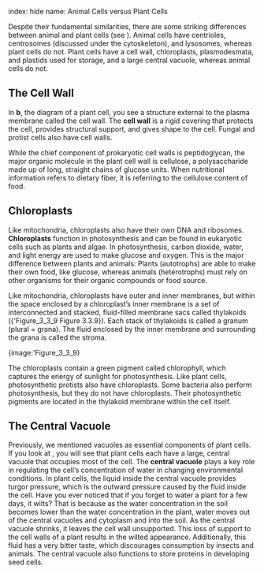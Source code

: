 index: hide
name: Animal Cells versus Plant Cells

Despite their fundamental similarities, there are some striking differences between animal and plant cells (see ). Animal cells have centrioles, centrosomes (discussed under the cytoskeleton), and lysosomes, whereas plant cells do not. Plant cells have a cell wall, chloroplasts, plasmodesmata, and plastids used for storage, and a large central vacuole, whereas animal cells do not.

## The Cell Wall

In  **b**, the diagram of a plant cell, you see a structure external to the plasma membrane called the cell wall. The  **cell wall** is a rigid covering that protects the cell, provides structural support, and gives shape to the cell. Fungal and protist cells also have cell walls.

While the chief component of prokaryotic cell walls is peptidoglycan, the major organic molecule in the plant cell wall is cellulose, a polysaccharide made up of long, straight chains of glucose units. When nutritional information refers to dietary fiber, it is referring to the cellulose content of food.

## Chloroplasts

Like mitochondria, chloroplasts also have their own DNA and ribosomes.  **Chloroplasts** function in photosynthesis and can be found in eukaryotic cells such as plants and algae. In photosynthesis, carbon dioxide, water, and light energy are used to make glucose and oxygen. This is the major difference between plants and animals: Plants (autotrophs) are able to make their own food, like glucose, whereas animals (heterotrophs) must rely on other organisms for their organic compounds or food source.

Like mitochondria, chloroplasts have outer and inner membranes, but within the space enclosed by a chloroplast’s inner membrane is a set of interconnected and stacked, fluid-filled membrane sacs called thylakoids ({'Figure_3_3_9 Figure 3.3.9}). Each stack of thylakoids is called a granum (plural = grana). The fluid enclosed by the inner membrane and surrounding the grana is called the stroma.


{image:'Figure_3_3_9}
        

The chloroplasts contain a green pigment called chlorophyll, which captures the energy of sunlight for photosynthesis. Like plant cells, photosynthetic protists also have chloroplasts. Some bacteria also perform photosynthesis, but they do not have chloroplasts. Their photosynthetic pigments are located in the thylakoid membrane within the cell itself.

## The Central Vacuole

Previously, we mentioned vacuoles as essential components of plant cells. If you look at , you will see that plant cells each have a large, central vacuole that occupies most of the cell. The  **central vacuole** plays a key role in regulating the cell’s concentration of water in changing environmental conditions. In plant cells, the liquid inside the central vacuole provides turgor pressure, which is the outward pressure caused by the fluid inside the cell. Have you ever noticed that if you forget to water a plant for a few days, it wilts? That is because as the water concentration in the soil becomes lower than the water concentration in the plant, water moves out of the central vacuoles and cytoplasm and into the soil. As the central vacuole shrinks, it leaves the cell wall unsupported. This loss of support to the cell walls of a plant results in the wilted appearance. Additionally, this fluid has a very bitter taste, which discourages consumption by insects and animals. The central vacuole also functions to store proteins in developing seed cells.

